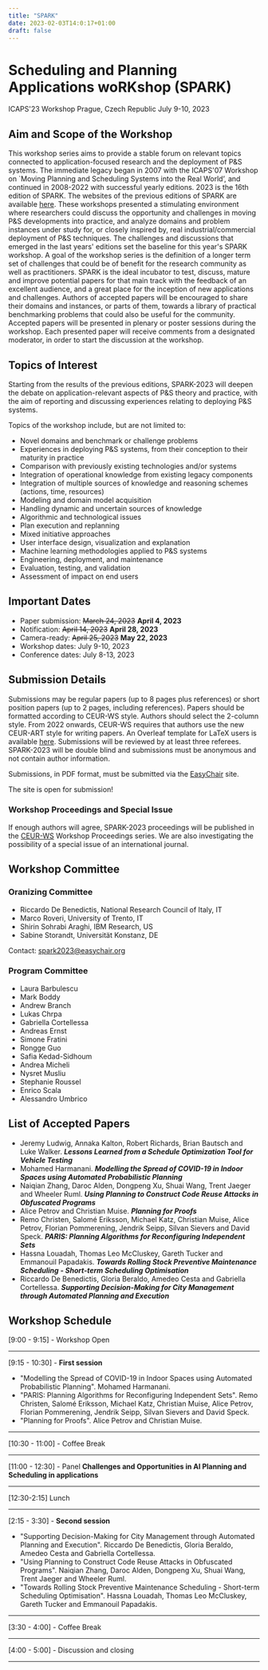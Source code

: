 ```yaml
---
title: "SPARK"
date: 2023-02-03T14:0:17+01:00
draft: false
---
```


# Scheduling and Planning Applications woRKshop (SPARK)

ICAPS'23 Workshop
Prague, Czech Republic
July 9-10, 2023

## Aim and Scope of the Workshop

This workshop series aims to provide a stable forum on relevant topics connected to application-focused research and the deployment of P&S systems. The immediate legacy began in 2007 with the ICAPS'07 Workshop on `Moving Planning and Scheduling Systems into the Real World’, and continued in 2008-2022 with successful yearly editions. 2023 is the 16th edition of SPARK. The websites of the previous editions of SPARK are available [here](http://decsai.ugr.es/~lcv/SPARK). These workshops presented a stimulating environment where researchers could discuss the opportunity and challenges in moving P&S developments into practice, and analyze domains and problem instances under study for, or closely inspired by, real industrial/commercial deployment of P&S techniques. The challenges and discussions that emerged in the last years' editions set the baseline for this year's SPARK workshop. A goal of the workshop series is the definition of a longer term set of challenges that could be of benefit for the research community as well as practitioners. SPARK is the ideal incubator to test, discuss, mature and improve potential papers for that main track with the feedback of an excellent audience, and a great place for the inception of new applications and challenges. Authors of accepted papers will be encouraged to share their domains and instances, or parts of them, towards a library of practical benchmarking problems that could also be useful for the community. Accepted papers will be presented in plenary or poster sessions during the workshop. Each presented paper will receive comments from a designated moderator, in order to start the discussion at the workshop.

## Topics of Interest

Starting from the results of the previous editions, SPARK-2023 will deepen the debate on application-relevant aspects of P&S theory and practice, with the aim of reporting and discussing experiences relating to deploying P&S systems.

Topics of the workshop include, but are not limited to:

 - Novel domains and benchmark or challenge problems
 - Experiences in deploying P&S systems, from their conception to their maturity in practice
 - Comparison with previously existing technologies and/or systems
 - Integration of operational knowledge from existing legacy components
 - Integration of multiple sources of knowledge and reasoning schemes (actions, time, resources)
 - Modeling and domain model acquisition
 - Handling dynamic and uncertain sources of knowledge
 - Algorithmic and technological issues
 - Plan execution and replanning
 - Mixed initiative approaches
 - User interface design, visualization and explanation
 - Machine learning methodologies applied to P&S systems
 - Engineering, deployment, and maintenance
 - Evaluation, testing, and validation
 - Assessment of impact on end users

## Important Dates

 - Paper submission: ~~March 24, 2023~~ **April 4, 2023**
 - Notification: ~~April 14, 2023~~ **April 28, 2023**
 - Camera-ready: ~~April 25, 2023~~ **May 22, 2023**
 - Workshop dates: July 9-10, 2023
 - Conference dates: July 8-13, 2023

## Submission Details

Submissions may be regular papers (up to 8 pages plus references) or short position papers (up to 2 pages, including references). Papers should be formatted according to CEUR-WS style. Authors should select the 2-column style. From 2022 onwards, CEUR-WS requires that authors use the new CEUR-ART style for writing papers. An Overleaf template for LaTeX users is available [here](https://www.overleaf.com/read/gwhxnqcghhdt). Submissions will be reviewed by at least three referees. SPARK-2023 will be double blind and submissions must be anonymous and not contain author information.

Submissions, in PDF format, must be submitted via the [EasyChair](https://easychair.org/conferences/?conf=spark2023) site.

The site is open for submission!

### Workshop Proceedings and Special Issue

If enough authors will agree, SPARK-2023 proceedings will be published in the [CEUR-WS](https://ceur-ws.org) Workshop Proceedings series. We are also investigating the possibility of a special issue of an international journal.

## Workshop Committee

### Oranizing Committee

 - Riccardo De Benedictis, National Research Council of Italy, IT
 - Marco Roveri, University of Trento, IT
 - Shirin Sohrabi Araghi, IBM Research, US
 - Sabine Storandt, Universität Konstanz, DE

Contact: spark2023@easychair.org

### Program Committee

 - Laura Barbulescu
 - Mark Boddy
 - Andrew Branch
 - Lukas Chrpa
 - Gabriella Cortellessa
 - Andreas Ernst
 - Simone Fratini
 - Rongge Guo
 - Safia Kedad-Sidhoum
 - Andrea Micheli
 - Nysret Musliu
 - Stephanie Roussel
 - Enrico Scala
 - Alessandro Umbrico

## List of Accepted Papers

-	Jeremy Ludwig, Annaka Kalton, Robert Richards, Brian Bautsch and Luke Walker. ***Lessons Learned from a Schedule Optimization Tool for Vehicle Testing***
-	Mohamed Harmanani. ***Modelling the Spread of COVID-19 in Indoor Spaces using Automated Probabilistic Planning***
-	Naiqian Zhang, Daroc Alden, Dongpeng Xu, Shuai Wang, Trent Jaeger and Wheeler Ruml. ***Using Planning to Construct Code Reuse Attacks in Obfuscated Programs***
-	Alice Petrov and Christian Muise. ***Planning for Proofs***
-	Remo Christen, Salomé Eriksson, Michael Katz, Christian Muise, Alice Petrov, Florian Pommerening, Jendrik Seipp, Silvan Sievers and David Speck. ***PARIS: Planning Algorithms for Reconfiguring Independent Sets***
-	Hassna Louadah, Thomas Leo McCluskey, Gareth Tucker and Emmanouil Papadakis. ***Towards Rolling Stock Preventive Maintenance Scheduling - Short-term Scheduling Optimisation***
-	Riccardo De Benedictis, Gloria Beraldo, Amedeo Cesta and Gabriella Cortellessa. ***Supporting Decision-Making for City Management through Automated Planning and Execution***

## Workshop Schedule

[9:00 - 9:15] - Workshop Open

---
[9:15 - 10:30] - **First session**
 - "Modelling the Spread of COVID-19 in Indoor Spaces using Automated Probabilistic Planning". Mohamed Harmanani.
 - "PARIS: Planning Algorithms for Reconfiguring Independent Sets". Remo Christen, Salomé Eriksson, Michael Katz, Christian Muise, Alice Petrov, Florian Pommerening, Jendrik Seipp, Silvan Sievers and David Speck.
 - "Planning for Proofs". Alice Petrov and Christian Muise.

---
[10:30 - 11:00] - Coffee Break

---
[11:00 - 12:30] - Panel
**Challenges and Opportunities in AI Planning and Scheduling in applications**

---
[12:30-2:15] Lunch

---
[2:15 - 3:30] - **Second session**
 - "Supporting Decision-Making for City Management through Automated Planning and Execution". Riccardo De Benedictis, Gloria Beraldo, Amedeo Cesta and Gabriella Cortellessa.
 - "Using Planning to Construct Code Reuse Attacks in Obfuscated Programs". Naiqian Zhang, Daroc Alden, Dongpeng Xu, Shuai Wang, Trent Jaeger and Wheeler Ruml.
 - "Towards Rolling Stock Preventive Maintenance Scheduling - Short-term Scheduling Optimisation". Hassna Louadah, Thomas Leo McCluskey, Gareth Tucker and Emmanouil Papadakis.

---
[3:30 - 4:00] - Coffee Break

---
[4:00 - 5:00] - Discussion and closing

---